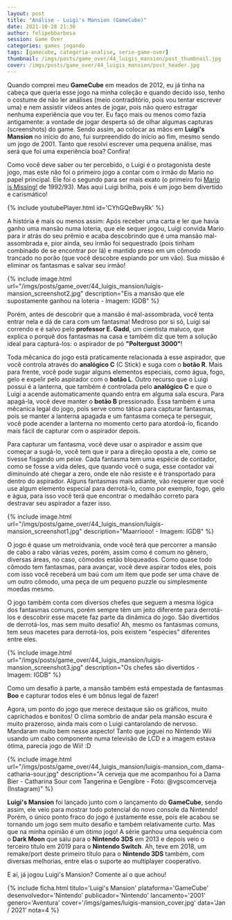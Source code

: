 ```yaml
---
layout: post
title: "Análise - Luigi's Mansion (GameCube)"
date: 2021-10-28 21:30
author: felipebbarbosa
session: Game Over
categories: games jogando
tags: [gamecube, categoria-analise, serie-game-over]
thumbnail: /imgs/posts/game_over/44_luigis_mansion/post_thumbnail.jpg
cover: /imgs/posts/game_over/44_luigis_mansion/post_header.jpg
---
```


Quando comprei meu **GameCube** em meados de 2012, eu já tinha na cabeça que queria esse jogo na minha coleção e quando decido isso, tenho o costume de não ler análises (meio contraditório, pois vou tentar escrever uma) e nem assistir vídeos antes de jogar, pois não quero estragar nenhuma experiência que vou ter. Eu faço mais ou menos como fazia antigamente: a vontade de jogar desperta só de olhar algumas capturas (screenshots) do game. Sendo assim, ao colocar as mãos em **Luigi's Mansion** no início do ano, fui surpreendido do início ao fim, mesmo sendo um jogo de 2001. Tanto que resolvi escrever uma pequena análise, mas será que foi uma experiência boa? Confira!

<!--more-->

Como você deve saber ou ter percebido, o Luigi é o protagonista deste jogo, mas este não foi o primeiro jogo a contar com o irmão do Mario no papel principal. Ele foi o segundo para ser mais exato (o primeiro foi [Mario is Missing!](https://www.mariowiki.com/Mario_is_Missing!) de 1992/93). Mas aqui Luigi brilha, pois é um jogo bem divertido e carismático!

{% include youtubePlayer.html id='CYhGQeBwyRk' %}

A história é mais ou menos assim: Após receber uma carta e ler que havia ganho uma mansão numa loteria, que ele sequer jogou, Luigi convida Mario para ir atrás do seu prêmio e acaba descobrindo que é uma mansão mal-assombrada e, pior ainda, seu irmão foi sequestrado (pois tinham combinado de se encontrar por lá) e mantido preso em um cômodo trancado no porão (que você descobre espiando por um vão). Sua missão é eliminar os fantasmas e salvar seu irmão!

{% include image.html
    url="/imgs/posts/game_over/44_luigis_mansion/luigis-mansion_screenshot2.jpg"
    description="Eis a mansão que ele supostamente ganhou na loteria - Imagem: IGDB" %}

Porém, antes de descobrir que a mansão é mal-assombrada, você tenta entrar nela e dá de cara com um fantasma! Medroso por si só, Luigi sai correndo e é salvo pelo **professor E. Gadd**, um cientista maluco, que explica o porquê dos fantasmas na casa e também diz que tem a solução ideal para capturá-los: o aspirador de pó **"Poltergust 3000"**!

Toda mêcanica do jogo está praticamente relacionada à esse aspirador, que você controla através do **analógico C** (C Stick) e suga com o **botão R**. Mais para frente, você pode sugar alguns elementos especiais, como água, fogo, gelo e expelir pelo aspirador com o **botão L**. Outro recurso que o Luigi possui é a lanterna, que também é controlada pelo **analógico C** e que o Luigi a acende automaticamente quando entra em alguma sala escura. Para apagá-la, você deve manter o **botão B** pressionado. Essa também é uma mêcanica legal do jogo, pois serve como tática para capturar fantasmas, pois se manter a lanterna apagada e um fantasma começa te perseguir, você pode acender a lanterna no momento certo para atordoá-lo, ficando mais fácil de capturar com o aspirador depois.

Para capturar um fantasma, você deve usar o aspirador e assim que começar a sugá-lo, você tem que ir para a direção oposta a ele, como se tivesse fisgando um peixe. Cada fantasma tem uma espécie de contador, como se fosse a vida deles, que quando você o suga, esse contador vai diminuindo até chegar a zero, onde ele não resiste e é transportado para dentro do aspirador. Alguns fantasmas mais adiante, vão requerer que você use algum elemento especial para derrotá-lo, como por exemplo, fogo, gelo e água, para isso você terá que encontrar o medalhão correto para destravar seu aspirador a fazer isso.

{% include image.html
    url="/imgs/posts/game_over/44_luigis_mansion/luigis-mansion_screenshot1.jpg"
    description="Maarriooo! - Imagem: IGDB" %}

O jogo é quase um metroidvania, onde você terá que percorrer a mansão de cabo a rabo várias vezes, porém, assim como é comum no gênero, diversas áreas, no caso, cômodos estão bloqueados. Como quase todo cômodo tem fantasmas, para avançar, você deve aspirar todos eles, pois com isso você receberá um baú com um item que pode ser uma chave de um outro cômodo, uma peça de um pequeno puzzle ou simplesmente moedas mesmo. 

O jogo também conta com diversos chefes que seguem a mesma lógica dos fantasmas comuns, porém sempre têm um jeito diferente para derrotá-los e descobrir esse macete faz parte da dinâmica do jogo. São divertidos de derrotá-los, mas sem muito desafio! Ah, mesmo os fantasmas comuns, tem seus macetes para derrotá-los, pois existem  "espécies" diferentes entre eles.

{% include image.html
    url="/imgs/posts/game_over/44_luigis_mansion/luigis-mansion_screenshot3.jpg"
    description="Os chefes são divertidos - Imagem: IGDB" %}

Como um desafio à parte, a mansão também está empestada de fantasmas **Boo** e capturar todos eles é um bônus legal de fazer!

Agora, um ponto do jogo que merece destaque são os gráficos, muito caprichados e bonitos! O clima sombrio de andar pela mansão escura é muito prazeroso, ainda mais com o Luigi cantarolando de nervoso. Mandaram muito bem nesse aspecto! Tanto que joguei no Nintendo Wii usando um cabo componente numa televisão de LCD e a imagem estava ótima, parecia jogo de Wii! :D

{% include image.html
    url="/imgs/posts/game_over/44_luigis_mansion/luigis-mansion_com_dama-catharia-sour.jpg"
    description="A cerveja que me acompanhou foi a Dama Bier - Catharina Sour com Tangerina e Gengibre - Foto: @vgscomcerveja (Instagram)" %}

**Luigi's Mansion** foi lançado junto com o lançamento do **GameCube**, sendo assim, ele veio para mostrar todo potencial do novo console da Nintendo! Porém, o único ponto fraco do jogo é justamente esse, pois ele acabou se tornando um jogo sem muito desafio e também relativamente curto. Mas que na minha opinião é um ótimo jogo! A série ganhou uma sequência com o **Dark Moon** que saiu para o **Nintendo 3DS** em 2013 e  depois veio o terceiro título em 2019 para o **Nintendo Switch**. Ah, teve em 2018, um remake/port deste primeiro título para o **Nintendo 3DS** também, com diversas melhorias, entre elas o suporte ao multiplayer cooperativo.

E aí, já jogou Luigi's Mansion? Comente aí o que achou!

{% include ficha.html
  titulo='Luigi\'s Mansion'
  plataforma='GameCube'
  desenvolvedor='Nintendo'
  publicador='Nintendo'
  lancamento='2001'
  genero='Aventura'
  cover='/imgs/games/luigis-mansion_cover.jpg'
  data='Jan / 2021'
  nota=4 %}


